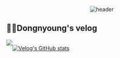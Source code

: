 <div align="center">
  
  ![header](https://capsule-render.vercel.app/api?type=rounded&color=timeGradient&text=Welcome%20to%20Dongnyoung's%20GitHub%20&animation=fadeIn&fontSize=40&fontAlignY=50&fontAlign=50&)
</div>


## 👨‍💻Dongnyoung's velog


<div style="display:flex; flex-direction:row;">
    <a href="https://velog.io/@leedo7182">
        <img src="https://img.shields.io/badge/Velog-20c997?style=for-the-badge&logo=Vimeo&logoColor=white"> 
    </a>
  
  [![Velog's GitHub stats](https://velog-readme-stats.vercel.app/api?name=leedo7182)](https://github.com/leedo7182/velog-readme-stats)
    
</div><br>
